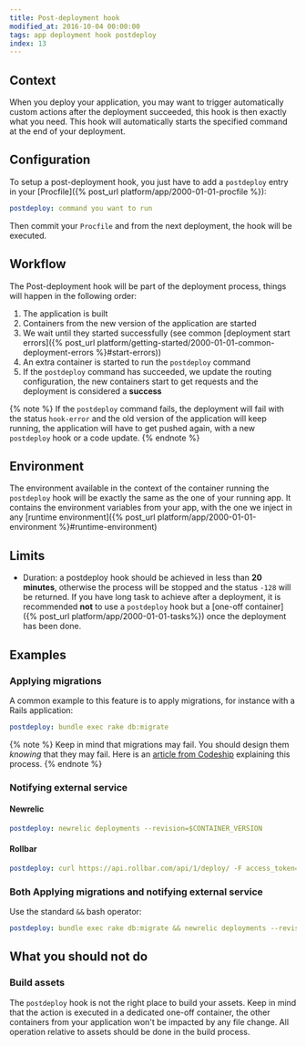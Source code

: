 ```yaml
---
title: Post-deployment hook
modified_at: 2016-10-04 00:00:00
tags: app deployment hook postdeploy
index: 13
---
```


## Context

When you deploy your application, you may want to trigger automatically custom actions after the
deployment succeeded, this hook is then exactly what you need. This hook will automatically starts
the specified command at the end of your deployment.

## Configuration

To setup a post-deployment hook, you just have to add a `postdeploy` entry in your [Procfile]({%
post_url platform/app/2000-01-01-procfile %}):

```yml
postdeploy: command you want to run
```

Then commit your `Procfile` and from the next deployment, the hook will be executed.

## Workflow

The Post-deployment hook will be part of the deployment process, things will happen in the following order:

1. The application is built
2. Containers from the new version of the application are started
3. We wait until they started successfully (see common [deployment start errors]({% post_url platform/getting-started/2000-01-01-common-deployment-errors %}#start-errors))
4. An extra container is started to run the `postdeploy` command
5. If the `postdeploy` command has succeeded, we update the routing
   configuration, the new containers start to get requests and the deployment
   is considered a **success**

{% note %}
  If the `postdeploy` command fails, the deployment will fail with the status
  `hook-error` and the old version of the application will keep running, the
  application will have to get pushed again, with a new `postdeploy` hook or a
  code update.
{% endnote %}

## Environment

The environment available in the context of the container running the
`postdeploy` hook will be exactly the same as the one of your running app. It
contains the environment variables from your app, with the one we inject in any
[runtime environment]({% post_url platform/app/2000-01-01-environment %}#runtime-environment)

## Limits

* Duration: a postdeploy hook should be achieved in less than **20 minutes**, otherwise the process
  will be stopped and the status `-128` will be returned. If you have long task to achieve
  after a deployment, it is recommended **not** to use a `postdeploy` hook but a [one-off
  container]({% post_url platform/app/2000-01-01-tasks%}) once the deployment has been done.

## Examples

### Applying migrations

A common example to this feature is to apply migrations, for instance with a
Rails application:

```yaml
postdeploy: bundle exec rake db:migrate
```

{% note %}
  Keep in mind that migrations may fail. You should design them *knowing* that they may fail. Here is an
  [article from Codeship](https://blog.codeship.com/rails-migrations-zero-downtime/)
  explaining this process.
{% endnote %}

### Notifying external service

#### Newrelic

```yaml
postdeploy: newrelic deployments --revision=$CONTAINER_VERSION
```

#### Rollbar

```yaml
postdeploy: curl https://api.rollbar.com/api/1/deploy/ -F access_token=$ROLLBAR_ACCESS_TOKEN -F environment=$RAILS_ENV -F revision=$CONTAINER_VERSION -F local_username=scalingo
```

### Both Applying migrations and notifying external service

Use the standard `&&` bash operator:

```yaml
postdeploy: bundle exec rake db:migrate && newrelic deployments --revision=$CONTAINER_VERSION
```

## What you should not do

### Build assets

The `postdeploy` hook is not the right place to build your assets. Keep in mind
that the action is executed in a dedicated one-off container, the other
containers from your application won't be impacted by any file change. All
operation relative to assets should be done in the build process.
